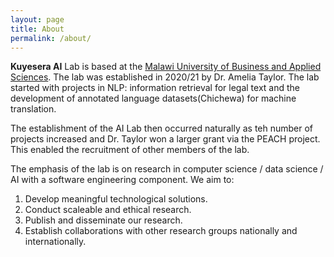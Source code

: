 ```yaml
---
layout: page
title: About
permalink: /about/
---
```


**Kuyesera AI** Lab is based at the [Malawi University of Business and Applied Sciences][mubas-organization]. The lab was established in 2020/21 by Dr. Amelia Taylor. The lab started with projects in NLP: information retrieval for legal text and the development of annotated language datasets(Chichewa) for machine translation.

The establishment of the AI Lab then occurred naturally as teh number of projects increased and Dr. Taylor won a larger grant via the PEACH project. This enabled the recruitment of other members of the lab.

The emphasis of the lab is on research in computer science / data science / AI with a software engineering component. We aim to:

1. Develop meaningful technological solutions.
2. Conduct scaleable and ethical research.
3. Publish and disseminate our research.
4. Establish collaborations with other research groups nationally and internationally.


[mubas-organization]:   http://www.mubas.ac.mw
